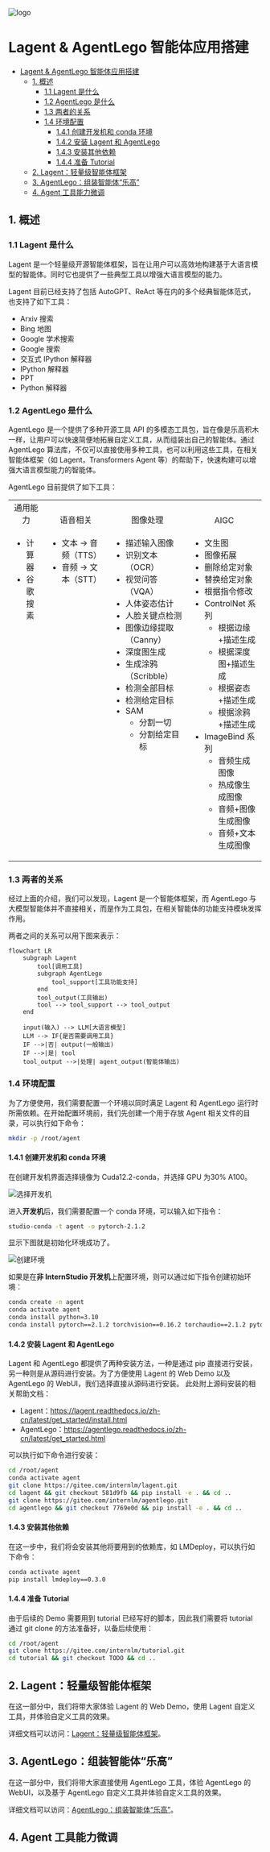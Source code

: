 ![logo](./assets/logo.jpg)

# Lagent & AgentLego 智能体应用搭建

- [Lagent \& AgentLego 智能体应用搭建](#lagent--agentlego-智能体应用搭建)
  - [1. 概述](#1-概述)
    - [1.1 Lagent 是什么](#11-lagent-是什么)
    - [1.2 AgentLego 是什么](#12-agentlego-是什么)
    - [1.3 两者的关系](#13-两者的关系)
    - [1.4 环境配置](#14-环境配置)
      - [1.4.1 创建开发机和 conda 环境](#141-创建开发机和-conda-环境)
      - [1.4.2 安装 Lagent 和 AgentLego](#142-安装-lagent-和-agentlego)
      - [1.4.3 安装其他依赖](#143-安装其他依赖)
      - [1.4.4 准备 Tutorial](#144-准备-tutorial)
  - [2. Lagent：轻量级智能体框架](#2-lagent轻量级智能体框架)
  - [3. AgentLego：组装智能体“乐高”](#3-agentlego组装智能体乐高)
  - [4. Agent 工具能力微调](#4-agent-工具能力微调)

## 1. 概述

### 1.1 Lagent 是什么

Lagent 是一个轻量级开源智能体框架，旨在让用户可以高效地构建基于大语言模型的智能体。同时它也提供了一些典型工具以增强大语言模型的能力。

Lagent 目前已经支持了包括 AutoGPT、ReAct 等在内的多个经典智能体范式，也支持了如下工具：

- Arxiv 搜索
- Bing 地图
- Google 学术搜索
- Google 搜索
- 交互式 IPython 解释器
- IPython 解释器
- PPT
- Python 解释器

### 1.2 AgentLego 是什么

AgentLego 是一个提供了多种开源工具 API 的多模态工具包，旨在像是乐高积木一样，让用户可以快速简便地拓展自定义工具，从而组装出自己的智能体。通过 AgentLego 算法库，不仅可以直接使用多种工具，也可以利用这些工具，在相关智能体框架（如 Lagent，Transformers Agent 等）的帮助下，快速构建可以增强大语言模型能力的智能体。

AgentLego 目前提供了如下工具：

<table align='center'>
    <tr align='center' valign='bottom'>
        <b><td>通用能力</td></b>
        <b><td>语音相关</td></b>
        <b><td>图像处理</td></b>
        <b><td>AIGC</td></b>
    </tr>
    <tr valign='top'>
    <td>
        <ul>
        <li>计算器</li>
        <li>谷歌搜素</li>
        </ul>
    </td>
    <td>
        <ul>
        <li>文本 -> 音频（TTS）</li>
        <li>音频 -> 文本（STT）</li>
        </ul>
    </td>
    <td>
        <ul>
        <li>描述输入图像</li>
        <li>识别文本（OCR）</li>
        <li>视觉问答（VQA）</li>
        <li>人体姿态估计</li>
        <li>人脸关键点检测</li>
        <li>图像边缘提取（Canny）</li>
        <li>深度图生成</li>
        <li>生成涂鸦（Scribble）</li>
        <li>检测全部目标</li>
        <li>检测给定目标</li>
        <li>SAM
            <ul>
            <li>分割一切</li>
            <li>分割给定目标</li>
            </ul>
        </li>
        </ul>
    </td>
    <td>
        <ul>
        <li>文生图</li>
        <li>图像拓展</li>
        <li>删除给定对象</li>
        <li>替换给定对象</li>
        <li>根据指令修改</li>
        <li>ControlNet 系列
            <ul>
            <li>根据边缘+描述生成</li>
            <li>根据深度图+描述生成</li>
            <li>根据姿态+描述生成</li>
            <li>根据涂鸦+描述生成</li>
            </ul>
        </li>
        <li>ImageBind 系列
            <ul>
            <li>音频生成图像</li>
            <li>热成像生成图像</li>
            <li>音频+图像生成图像</li>
            <li>音频+文本生成图像</li>
            </ul>
        </li>
    </td>
    </tr>
</table>

### 1.3 两者的关系

经过上面的介绍，我们可以发现，Lagent 是一个智能体框架，而 AgentLego 与大模型智能体并不直接相关，而是作为工具包，在相关智能体的功能支持模块发挥作用。

两者之间的关系可以用下图来表示：

```mermaid
flowchart LR
    subgraph Lagent
        tool[调用工具]
        subgraph AgentLego
            tool_support[工具功能支持]
        end
        tool_output(工具输出)
        tool --> tool_support --> tool_output
    end

    input(输入) --> LLM[大语言模型]
    LLM --> IF{是否需要调用工具}
    IF -->|否| output(一般输出)
    IF -->|是| tool
    tool_output -->|处理| agent_output(智能体输出)
```

### 1.4 环境配置

为了方便使用，我们需要配置一个环境以同时满足 Lagent 和 AgentLego 运行时所需依赖。在开始配置环境前，我们先创建一个用于存放 Agent 相关文件的目录，可以执行如下命令：

```bash
mkdir -p /root/agent
```

#### 1.4.1 创建开发机和 conda 环境

在创建开发机界面选择镜像为 Cuda12.2-conda，并选择 GPU 为30% A100。

![选择开发机](./assets/introduction/machine.png)

进入**开发机**后，我们需要配置一个 conda 环境，可以输入如下指令：

```bash
studio-conda -t agent -o pytorch-2.1.2
```

显示下图就是初始化环境成功了。

![创建环境](./assets/introduction/env.png)

如果是在**非 InternStudio 开发机**上配置环境，则可以通过如下指令创建初始环境：

```bash
conda create -n agent
conda activate agent
conda install python=3.10
conda install pytorch==2.1.2 torchvision==0.16.2 torchaudio==2.1.2 pytorch-cuda=11.8 -c pytorch -c nvidia
```

#### 1.4.2 安装 Lagent 和 AgentLego

Lagent 和 AgentLego 都提供了两种安装方法，一种是通过 pip 直接进行安装，另一种则是从源码进行安装。为了方便使用 Lagent 的 Web Demo 以及 AgentLego 的 WebUI，我们选择直接从源码进行安装。
此处附上源码安装的相关帮助文档：

- Lagent：https://lagent.readthedocs.io/zh-cn/latest/get_started/install.html
- AgentLego：https://agentlego.readthedocs.io/zh-cn/latest/get_started.html

可以执行如下命令进行安装：

```bash
cd /root/agent
conda activate agent
git clone https://gitee.com/internlm/lagent.git
cd lagent && git checkout 581d9fb && pip install -e . && cd ..
git clone https://gitee.com/internlm/agentlego.git
cd agentlego && git checkout 7769e0d && pip install -e . && cd ..
```

#### 1.4.3 安装其他依赖

在这一步中，我们将会安装其他将要用到的依赖库，如 LMDeploy，可以执行如下命令：

```bash
conda activate agent
pip install lmdeploy==0.3.0
```

#### 1.4.4 准备 Tutorial

由于后续的 Demo 需要用到 tutorial 已经写好的脚本，因此我们需要将 tutorial 通过 git clone 的方法准备好，以备后续使用：

```bash
cd /root/agent
git clone https://gitee.com/internlm/tutorial.git
cd tutorial && git checkout TODO && cd ..
```

## 2. Lagent：轻量级智能体框架

在这一部分中，我们将带大家体验 Lagent 的 Web Demo，使用 Lagent 自定义工具，并体验自定义工具的效果。

详细文档可以访问：[Lagent：轻量级智能体框架](lagent.md)。

## 3. AgentLego：组装智能体“乐高”

在这一部分中，我们将带大家直接使用 AgentLego 工具，体验 AgentLego 的 WebUI，以及基于 AgentLego 自定义工具并体验自定义工具的效果。

详细文档可以访问：[AgentLego：组装智能体“乐高”](agentlego.md)。

## 4. Agent 工具能力微调
